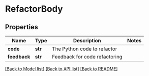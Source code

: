 # RefactorBody

## Properties
Name | Type | Description | Notes
------------ | ------------- | ------------- | -------------
**code** | **str** | The Python code to refactor | 
**feedback** | **str** | Feedback for code refactoring | 

[[Back to Model list]](../README.md#documentation-for-models) [[Back to API list]](../README.md#documentation-for-api-endpoints) [[Back to README]](../README.md)

